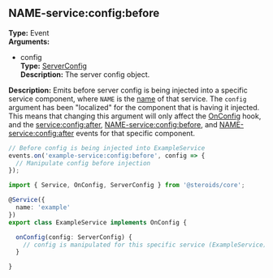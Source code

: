## NAME-service:config:before

**Type:** Event  
**Arguments:**
  - config  
    **Type:** [ServerConfig](../../serverconfig)  
    **Description:** The server config object.

**Description:** Emits before server config is being injected into a specific service component, where `NAME` is the [name](../../service-decorator/moduledecoratorargs/#name) of that service. The `config` argument has been "localized" for the component that is having it injected. This means that changing this argument will only affect the [OnConfig](../../component-hooks/#onconfig) hook, and the [service:config:after](#serviceconfigafter), [NAME-service:config:before](#name-serviceconfigbefore), and [NAME-service:config:after](#name-serviceconfigafter) events for that specific component.

```ts
// Before config is being injected into ExampleService
events.on('example-service:config:before', config => {
  // Manipulate config before injection
});
```

```ts
import { Service, OnConfig, ServerConfig } from '@steroids/core';

@Service({
  name: 'example'
})
export class ExampleService implements OnConfig {

  onConfig(config: ServerConfig) {
    // config is manipulated for this specific service (ExampleService) due to the listener
  }

}
```
